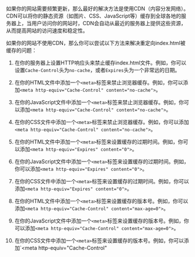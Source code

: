 如果你的网站需要频繁更新，那么最好的解决方法是使用CDN（内容分发网络）。CDN可以将你的静态资源（如图片、CSS、JavaScript等）缓存到全球各地的服务器上，当用户访问你的网站时，CDN会自动从最近的服务器上提供这些资源，从而提高网站的访问速度和稳定性。

如果你的网站不使用CDN，那么你可以尝试以下方法来解决重定向index.html被缓存的问题：

1. 在你的服务器上设置HTTP响应头来禁止缓存index.html文件。例如，你可以设置`Cache-Control`头为`no-cache`，或者`Expires`头为一个非常远的日期。

2. 在你的HTML文件中添加一个`<meta>`标签来禁止浏览器缓存。例如，你可以添加`<meta http-equiv="Cache-Control" content="no-cache">`。

3. 在你的JavaScript文件中添加一个`<meta>`标签来禁止浏览器缓存。例如，你可以添加`<meta http-equiv="Cache-Control" content="no-cache">`。

4. 在你的CSS文件中添加一个`<meta>`标签来禁止浏览器缓存。例如，你可以添加`<meta http-equiv="Cache-Control" content="no-cache">`。

5. 在你的HTML文件中添加一个`<meta>`标签来设置缓存的过期时间。例如，你可以添加`<meta http-equiv="Expires" content="0">`。

6. 在你的JavaScript文件中添加一个`<meta>`标签来设置缓存的过期时间。例如，你可以添加`<meta http-equiv="Expires" content="0">`。

7. 在你的CSS文件中添加一个`<meta>`标签来设置缓存的过期时间。例如，你可以添加`<meta http-equiv="Expires" content="0">`。

8. 在你的HTML文件中添加一个`<meta>`标签来设置缓存的版本号。例如，你可以添加`<meta http-equiv="Cache-Control" content="max-age=0">`。

9. 在你的JavaScript文件中添加一个`<meta>`标签来设置缓存的版本号。例如，你可以添加`<meta http-equiv="Cache-Control" content="max-age=0">`。

10. 在你的CSS文件中添加一个`<meta>`标签来设置缓存的版本号。例如，你可以添加`<meta http-equiv="Cache-Control"
